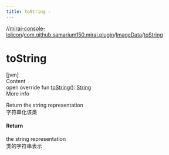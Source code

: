 ```yaml
---
title: toString -
---
```

//[mirai-console-lolicon](../../../index.md)/[com.github.samarium150.mirai.plugin](../index.md)/[ImageData](index.md)/[toString](to-string.md)



# toString  
[jvm]  
Content  
open override fun [toString](to-string.md)(): [String](https://kotlinlang.org/api/latest/jvm/stdlib/kotlin/-string/index.html)  
More info  


Return the string representation <br> 字符串化该类



#### Return  


the string representation <br> 类的字符串表示

  



